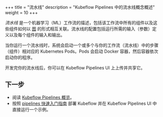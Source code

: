 +++
title = "流水线"
description = "Kubeflow Pipelines 中的流水线概念概述"
weight = 10
+++

*流水线* 是一个机器学习（ML）工作流的描述，包括该工作流中所有的组件以及这些组件如何以 [图](/docs/pipelines/concepts/graph/) 的形式相互关联。流水线的配置包括运行所需的输入（参数）定义以及每个组件的输入和输出。

当你运行一个流水线时，系统会启动一个或多个与你的工作流（流水线）中的步骤（组件）相对应的 Kubernetes Pods。Pods 会启动 Docker 容器，然后容器依次启动你的程序。

开发完你的流水线后，你可以在 Kubeflow Pipelines UI 上上传并共享它。

## 下一步

* 阅读 [Kubeflow Pipelines 概览](/docs/pipelines/pipelines-overview/)。
* 按照 [pipelines 快速入门指南](/docs/pipelines/pipelines-quickstart/) 部署 Kubeflow
  并在 Kubeflow Pipelines UI 中直接运行一个示例。
  